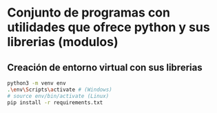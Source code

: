 # Conjunto de programas con utilidades que ofrece python y sus librerias (modulos)

## Creación de entorno virtual con sus librerias

```bash
python3 -m venv env
.\env\Scripts\activate # (Windows)
# source env/bin/activate (Linux)
pip install -r requirements.txt
```